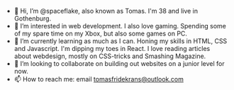 - 👋 Hi, I’m @spaceflake, also known as Tomas. I'm 38 and live in Gothenburg.
- 👀 I’m interested in web development. I also love gaming. Spending some of my spare time on my Xbox, but also some games on PC. 
- 🌱 I’m currently learning as much as I can. Honing my skills in HTML, CSS and Javascript. I'm dipping my toes in React. I love reading articles about webdesign, mostly on CSS-tricks and Smashing Magazine.
- 💞️ I’m looking to collaborate on building out websites on a junior level for now. 
- 📫 How to reach me: email tomasfridekrans@outlook.com

